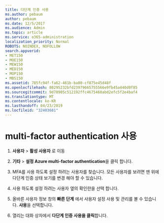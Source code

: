 ```yaml
---
title: 다단계 인증 사용
ms.author: pebaum
author: pebaum
ms.date: 12/5/2017
ms.audience: Admin
ms.topic: article
ms.service: o365-administration
localization_priority: Normal
ROBOTS: NOINDEX, NOFOLLOW
search.appverid:
- MET150
- MOE150
- MEW150
- MED150
- MOP150
- MBS150
ms.assetid: 785fc94f-fa62-461b-ba00-cf875e45d48f
ms.openlocfilehash: 80295232bfd23979665755566e9fb45a440d0f85
ms.sourcegitcommit: 9d78905c512192ffc4675468abd2efc5f2e4baf4
ms.translationtype: MT
ms.contentlocale: ko-KR
ms.lasthandoff: 04/23/2019
ms.locfileid: "32403681"
---
```

# <a name="enable-multi-factor-authentication"></a>multi-factor authentication 사용

1. **사용자** \> **활성 사용자** 로 이동
    
2. **기타** \> **설정 Azure multi-factor authentication**을 클릭 합니다. 
    
3. MFA를 사용 하도록 설정 하려는 사용자를 찾습니다. 모든 사용자를 보려면 맨 위에 다단계 인증 상태 보기를 변경 해야 할 수 있습니다.
    
4. 사용 하도록 설정 하려는 사용자 옆의 확인란을 선택 합니다.
    
5.  올바른 사용자 정보 창의 **빠른 단계** 에서 사용자 설정 사용 및 관리를 볼 수 있습니다. **사용**을 선택합니다. 
    
6. 열리는 대화 상자에서 **다단계 인증 사용을 클릭**합니다. 
    


